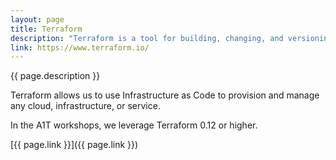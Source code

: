 ```yaml
---
layout: page
title: Terraform
description: "Terraform is a tool for building, changing, and versioning infrastructure safely and efficiently. Terraform can manage existing and popular service providers as well as custom in-house solutions."
link: https://www.terraform.io/
---
```

{{ page.description }}

Terraform allows us to use Infrastructure as Code to provision and manage any cloud, infrastructure, or service.

In the A1T workshops, we leverage Terraform 0.12 or higher.

[{{ page.link }}]({{ page.link }})